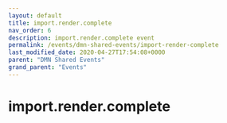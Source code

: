 ```yaml
---
layout: default
title: import.render.complete 
nav_order: 6
description: import.render.complete event
permalink: /events/dmn-shared-events/import-render-complete
last_modified_date: 2020-04-27T17:54:08+0000
parent: "DMN Shared Events"
grand_parent: "Events"
---
```


# import.render.complete
